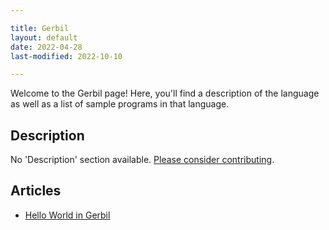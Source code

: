 ```yaml
---

title: Gerbil
layout: default
date: 2022-04-28
last-modified: 2022-10-10

---
```


Welcome to the Gerbil page! Here, you'll find a description of the language as well as a list of sample programs in that language.

## Description

No 'Description' section available. [Please consider contributing](https://github.com/TheRenegadeCoder/sample-programs-website).

## Articles

- [Hello World in Gerbil](https://sampleprograms.io/projects/hello-world/gerbil)